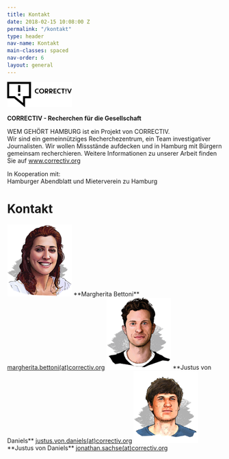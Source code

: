 ```yaml
---
title: Kontakt
date: 2018-02-15 10:08:00 Z
permalink: "/kontakt"
type: header
nav-name: Kontakt
main-classes: spaced
nav-order: 6
layout: general
---
```


<img src="/assets/images/logos/correctiv.jpg" width="30%">

**CORRECTIV - Recherchen für die Gesellschaft**

WEM GEHÖRT HAMBURG ist ein Projekt von CORRECTIV.<br>
Wir sind ein gemeinnütziges Recherchezentrum,
ein Team investigativer Journalisten. Wir wollen
Missstände aufdecken und in Hamburg mit Bürgern
gemeinsam recherchieren. Weitere Informationen zu unserer Arbeit finden Sie auf <a style="color: #e5007d" href="https://correctiv.org" target="blank">www.correctiv.org</a>

In Kooperation mit:<br>
Hamburger Abendblatt und Mieterverein zu Hamburg

# Kontakt

<img src="/assets/images/margherita-Bettoni.png" width="30%">
**Margherita Bettoni**
<a href="mailto:margherita.bettoni@correctiv.org">margherita.bettoni(at)correctiv.org</a>

<img src="/assets/images/justus-von-daniels.png" width="30%">
**Justus von Daniels**
<a href="mailto:justus.von.daniels@correctiv.org">justus.von.daniels(at)correctiv.org</a>

<img src="/assets/images/jonathan-sachse.png" width="30%">
**Justus von Daniels**
<a href="mailto:jonathan.sachse@correctiv.org">jonathan.sachse(at)correctiv.org</a>
